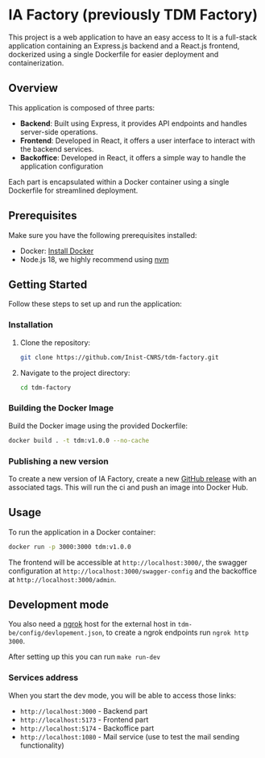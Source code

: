 # IA Factory (previously TDM Factory)

This project is a web application to have an easy access to
It is a full-stack application containing an Express.js backend and a React.js frontend, dockerized using a single
Dockerfile for easier deployment and containerization.

## Overview

This application is composed of three parts:

- **Backend**: Built using Express, it provides API endpoints and handles server-side operations.
- **Frontend**: Developed in React, it offers a user interface to interact with the backend services.
- **Backoffice**: Developed in React, it offers a simple way to handle the application configuration

Each part is encapsulated within a Docker container using a single Dockerfile for streamlined deployment.

## Prerequisites

Make sure you have the following prerequisites installed:

- Docker: [Install Docker](https://docs.docker.com/get-docker/)
- Node.js 18, we highly recommend using [nvm](https://github.com/nvm-sh/nvm)

## Getting Started

Follow these steps to set up and run the application:

### Installation

1. Clone the repository:

   ```bash
   git clone https://github.com/Inist-CNRS/tdm-factory.git
   ```

2. Navigate to the project directory:

   ```bash
   cd tdm-factory
   ```

### Building the Docker Image

Build the Docker image using the provided Dockerfile:

```bash
docker build . -t tdm:v1.0.0 --no-cache
```

### Publishing a new version

To create a new version of IA Factory, create a new
[GitHub release](https://github.com/Inist-CNRS/tdm-factory/releases/new) with an associated tags.
This will run the ci and push an image into Docker Hub.

## Usage

To run the application in a Docker container:

```bash
docker run -p 3000:3000 tdm:v1.0.0
```

The frontend will be accessible at `http://localhost:3000/`, the swagger configuration
at `http://localhost:3000/swagger-config` and the backoffice at `http://localhost:3000/admin`.

## Development mode

You also need a [ngrok](https://ngrok.com/) host for the external host in `tdm-be/config/devlopement.json`,
to create a ngrok endpoints run `ngrok http 3000`.

After setting up this you can run `make run-dev`

### Services address

When you start the dev mode, you will be able to access those links:

- `http://localhost:3000` - Backend part
- `http://localhost:5173` - Frontend part
- `http://localhost:5174` - Backoffice part
- `http://localhost:1080` - Mail service (use to test the mail sending functionality)
